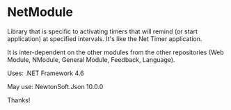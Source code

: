 # NetModule

Library that is specific to activating timers that will remind (or start application) at specified intervals. It's like the Net Timer application.

It is inter-dependent on the other modules from the other repositories (Web Module, NModule, General Module, Feedback, Language).

Uses:
.NET Framework 4.6

May use:
NewtonSoft.Json 10.0.0

Thanks!
